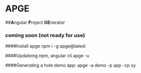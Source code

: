 # APGE
##**A**ngular **P**roject **GE**nerator 

### coming soon  (not ready for use)

####Install apge
npm i -g apge@latest

####Updateing npm, angular cli
apge -u 

####Generating a hole demo app:
apge -a demo -p app -cp xy 


